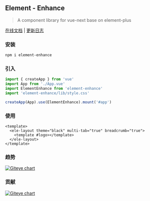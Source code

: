 ## Element - Enhance

> A component library for vue-next base on element-plus

[在线文档](https://jmysy.github.io/element-enhance/) | [更新日志](./CHANGELOG.md)

### 安装

```sh
npm i element-enhance
```

### 引入

```js
import { createApp } from 'vue'
import App from './App.vue'
import ElementEnhance from 'element-enhance'
import 'element-enhance/lib/style.css'

createApp(App).use(ElementEnhance).mount('#app')
```

### 使用

```vue
<template>
  <ele-layout theme="black" multi-tab="true" breadcrumb="true">
    <template #logo></template>
  </ele-layout>
</template>
```

### 趋势

[![Giteye chart](https://chart.giteye.net/gitee/Jmysy/element-enhance/9X8CXNEY.png)](https://giteye.net/chart/9X8CXNEY)

### 贡献

[![Giteye chart](https://chart.giteye.net/gitee/Jmysy/element-enhance/57W94KFG.png)](https://giteye.net/chart/57W94KFG)
